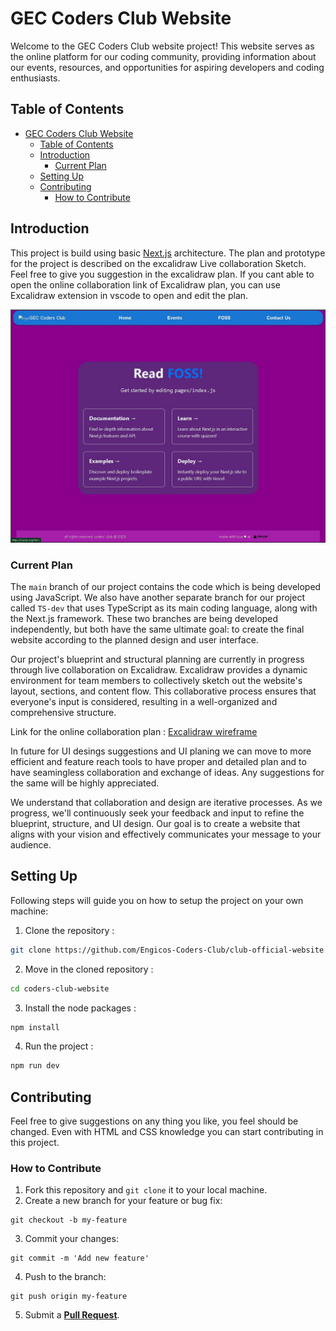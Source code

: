 
# GEC Coders Club Website

Welcome to the GEC Coders Club website project! This website serves as the online platform for our coding community, providing information about our events, resources, and opportunities for aspiring developers and coding enthusiasts.

## Table of Contents

- [GEC Coders Club Website](#gec-coders-club-website)
  - [Table of Contents](#table-of-contents)
  - [Introduction](#introduction)
    - [Current Plan](#current-plan)
  - [Setting Up](#setting-up)
  - [Contributing](#contributing)
    - [How to Contribute](#how-to-contribute)

## Introduction

This project is build using basic [Next.js](https://nextjs.org/) architecture. The plan and prototype for the project is described on the excalidraw Live collaboration Sketch. Feel free to give you suggestion in the excalidraw plan. If you cant able to open the online collaboration link of Excalidraw plan, you can use Excalidraw extension in vscode to open and edit the plan.

![Current State of the Project](CurrentState.jpg)

### Current Plan

The `main` branch of our project contains the code which is being developed using JavaScript. We also have another separate branch for our project called `TS-dev` that uses TypeScript as its main coding language, along with the Next.js framework. These two branches are being developed independently, but both have the same ultimate goal: to create the final website according to the planned design and user interface.

Our project's blueprint and structural planning are currently in progress through live collaboration on Excalidraw. Excalidraw provides a dynamic environment for team members to collectively sketch out the website's layout, sections, and content flow. This collaborative process ensures that everyone's input is considered, resulting in a well-organized and comprehensive structure.

Link for the online collaboration plan : [Excalidraw wireframe](https://excalidraw.com/#room=18699433c225176ff560,yPnaQIh4pP0gF8QMUxQQEg)

In future for UI desings suggestions and UI planing we can move to more efficient and feature reach tools to have proper and detailed plan and to have seamingless collaboration and exchange of ideas. Any suggestions for the same will be highly appreciated.

We understand that collaboration and design are iterative processes. As we progress, we'll continuously seek your feedback and input to refine the blueprint, structure, and UI design. Our goal is to create a website that aligns with your vision and effectively communicates your message to your audience.


## Setting Up

Following steps will guide you on how to setup the project on your own machine:

01. Clone the repository : 
  ```bash 
  git clone https://github.com/Engicos-Coders-Club/club-official-website.git
  ```

02. Move in the cloned repository : 
  ```bash 
  cd coders-club-website
  ```

03. Install the node packages : 
  ```bash 
  npm install
  ```

04. Run the project : 
  ```bash 
  npm run dev
  ```

## Contributing

Feel free to give suggestions on any thing you like, you feel should be changed. Even with HTML and CSS knowledge you can start contributing in this project.

### How to Contribute

1. Fork this repository and `git clone` it to your local machine.
2. Create a new branch for your feature or bug fix: 
```
git checkout -b my-feature
```

3. Commit your changes: 
```
git commit -m 'Add new feature'
```
4. Push to the branch: 
```
git push origin my-feature
```
5. Submit a **[Pull Request](https://github.com/Engicos-Coders-Club/club-official-website/pulls)**.

